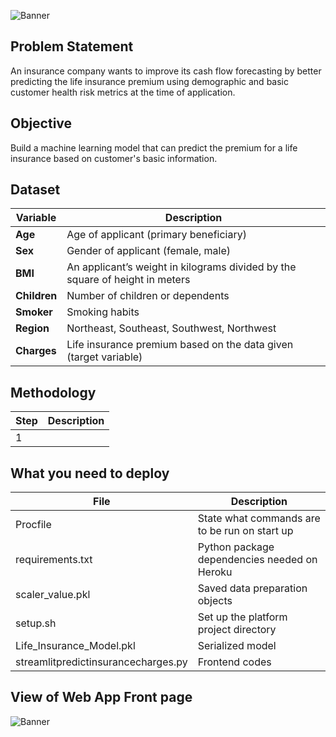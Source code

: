![Banner](https://github.com/Hafizah/Life-Insurance-Premium-Random-Forest-Model/blob/main/2.png)

## Problem Statement

An insurance company wants to improve its cash flow forecasting by better predicting the life insurance premium using demographic and basic customer health risk 
metrics at the time of application.

## Objective

Build a machine learning model that can predict the premium for a life insurance based on customer's basic information.

## Dataset 
Variable | Description
---- | -------
**Age** | Age of applicant (primary beneficiary)
**Sex** | Gender of applicant (female, male)
**BMI** | An applicant’s weight in kilograms divided by the square of height in meters
**Children** | Number of children or dependents
**Smoker** | Smoking habits
**Region** | Northeast, Southeast, Southwest, Northwest
**Charges** | Life insurance premium based on the data given (target variable)

## Methodology
Step | Description
---- | ------
1 | 

## What you need to deploy
File | Description
---- | ------
Procfile | State what commands are to be run on start up
requirements.txt | Python package dependencies needed on Heroku
scaler_value.pkl | Saved data preparation objects
setup.sh | Set up the platform project directory
Life_Insurance_Model.pkl | Serialized model 
streamlitpredictinsurancecharges.py | Frontend codes

## View of Web App Front page
![Banner](https://github.com/Hafizah/Life-Insurance-Premium-Random-Forest-Model/blob/main/Front%20page.png)
